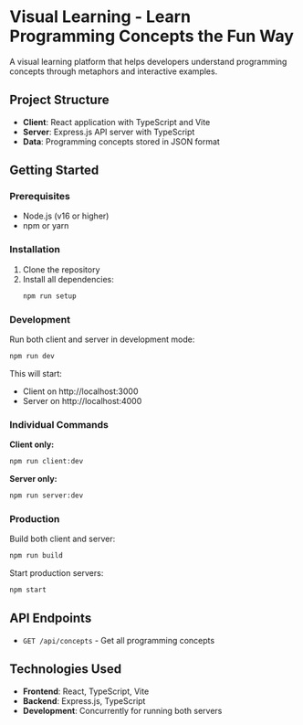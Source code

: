 # Visual Learning - Learn Programming Concepts the Fun Way

A visual learning platform that helps developers understand programming concepts through metaphors and interactive examples.

## Project Structure

- **Client**: React application with TypeScript and Vite
- **Server**: Express.js API server with TypeScript
- **Data**: Programming concepts stored in JSON format

## Getting Started

### Prerequisites

- Node.js (v16 or higher)
- npm or yarn

### Installation

1. Clone the repository
2. Install all dependencies:
   ```bash
   npm run setup
   ```

### Development

Run both client and server in development mode:
```bash
npm run dev
```

This will start:
- Client on http://localhost:3000
- Server on http://localhost:4000

### Individual Commands

**Client only:**
```bash
npm run client:dev
```

**Server only:**
```bash
npm run server:dev
```

### Production

Build both client and server:
```bash
npm run build
```

Start production servers:
```bash
npm start
```

## API Endpoints

- `GET /api/concepts` - Get all programming concepts

## Technologies Used

- **Frontend**: React, TypeScript, Vite
- **Backend**: Express.js, TypeScript
- **Development**: Concurrently for running both servers